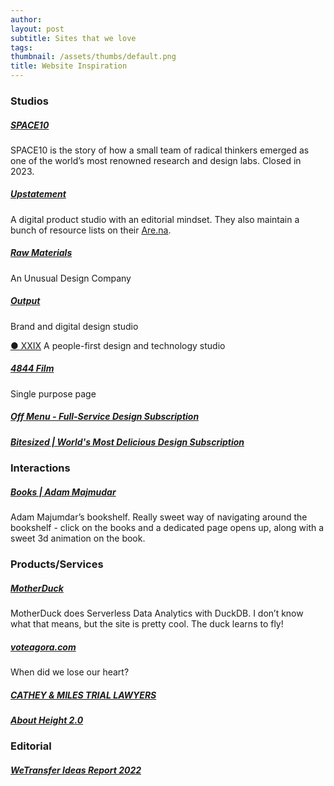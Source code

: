 ```yaml
---
author: 
layout: post
subtitle: Sites that we love
tags: 
thumbnail: /assets/thumbs/default.png
title: Website Inspiration
---
```


### Studios

##### [SPACE10](https://space10.com/)
SPACE10 is the story of how a small team of radical thinkers emerged as one of the world’s most renowned research and design labs. Closed in 2023.
##### [Upstatement](https://upstatement.com/)
A digital product studio with an editorial mindset. They also maintain a bunch of resource lists on their [Are.na](https://www.are.na/upstatement/channels).
##### [Raw Materials](https://www.therawmaterials.com/)
An Unusual Design Company
##### [Output](https://www.studio-output.com/)
Brand and digital design studio

[● XXIX](https://www.xxix.co/)
A people-first design and technology studio
##### [4844 Film](https://www.4844animation.com/)
Single purpose page
##### [Off Menu - Full-Service Design Subscription](https://offmenu.design/)

##### [Bitesized | World's Most Delicious Design Subscription](https://www.bitesized.design/)
### Interactions
##### [Books | Adam Majmudar](https://adammaj.com/books)
Adam Majumdar’s bookshelf. Really sweet way of navigating around the bookshelf - click on the books and a dedicated page opens up, along with a sweet 3d animation on the book.

### Products/Services
##### [MotherDuck](https://motherduck.com/)
MotherDuck does Serverless Data Analytics with DuckDB. I don’t know what that means, but the site is pretty cool. The duck learns to fly!
##### [voteagora.com](https://www.voteagora.com/#Home)
When did we lose our heart?
##### [CATHEY & MILES TRIAL LAWYERS](https://catheymiles.com/)

##### [About Height 2.0](https://height.app/v2)
### Editorial

##### [WeTransfer Ideas Report 2022](https://wetransfer.com/ideas-report/2022)